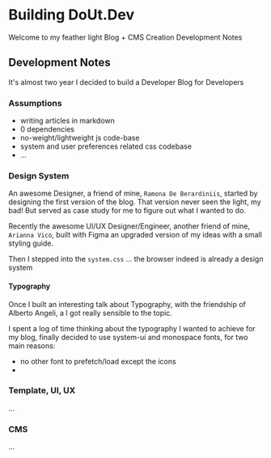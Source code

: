 # Building DoUt.Dev

Welcome to my feather light Blog + CMS Creation Development Notes

## Development Notes

It's almost two year I decided to build a Developer Blog for Developers

### Assumptions

- writing articles in markdown
- 0 dependencies
- no-weight/lightweight js code-base
- system and user preferences related css codebase
- ...

### Design System

An awesome Designer, a friend of mine, `Ramona De Berardiniis`, started by designing the first version of the blog.
That version never seen the light, my bad! But served as case study for me to figure out what I wanted to do.

Recently the awesome UI/UX Designer/Engineer, another friend of mine, `Arianna Vico`, built with Figma an upgraded version of my ideas with a small styling guide.

Then I stepped into the `system.css` ... the browser indeed is already a design system

#### Typography

Once I built an interesting talk about Typography, with the friendship of Alberto Angeli, a I got really sensible to the topic.

I spent a log of time thinking about the typography I wanted to achieve for my blog, finally decided to use system-ui and monospace fonts, for two main reasons:

- no other font to prefetch/load except the icons
-

### Template, UI, UX

...

### CMS

...
